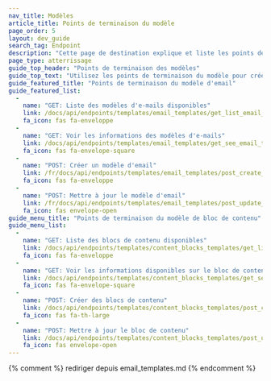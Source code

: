 ```yaml
---
nav_title: Modèles
article_title: Points de terminaison du modèle
page_order: 5
layout: dev_guide
search_tag: Endpoint
description: "Cette page de destination explique et liste les points de terminaison de Braze pour les blocs de contenu de courrier électronique et de courriel."
page_type: atterrissage
guide_top_header: "Points de terminaison des modèles"
guide_top_text: "Utilisez les points de terminaison du modèle pour créer et gérer vos gabarits de courriel et de bloc de contenu."
guide_featured_title: "Points de terminaison du modèle d'email"
guide_featured_list:
  - 
    name: "GET: Liste des modèles d'e-mails disponibles"
    link: /docs/api/endpoints/templates/email_templates/get_list_email_templates/
    fa_icon: fas fa-enveloppe
  - 
    name: "GET: Voir les informations des modèles d'e-mails"
    link: /docs/api/endpoints/templates/email_templates/get_see_email_template_information/
    fa_icon: fas fa-envelope-square
  - 
    name: "POST: Créer un modèle d'email"
    link: /fr/docs/api/endpoints/templates/email_templates/post_create_email_template/
    fa_icon: fas fa-enveloppe
  - 
    name: "POST: Mettre à jour le modèle d'email"
    link: /fr/docs/api/endpoints/templates/email_templates/post_update_email_template/
    fa_icon: fas envelope-open
guide_menu_title: "Points de terminaison du modèle de bloc de contenu"
guide_menu_list:
  - 
    name: "GET: Liste des blocs de contenu disponibles"
    link: /docs/api/endpoints/templates/content_blocks_templates/get_list_email_content_blocks/
    fa_icon: fas fa-enveloppe
  - 
    name: "GET: Voir les informations disponibles sur le bloc de contenu"
    link: /docs/api/endpoints/templates/content_blocks_templates/get_see_email_content_blocks_information/
    fa_icon: fas fa-envelope-square
  - 
    name: "POST: Créer des blocs de contenu"
    link: /docs/api/endpoints/templates/content_blocks_templates/post_create_email_content_block/
    fa_icon: fas fa-th-large
  - 
    name: "POST: Mettre à jour le bloc de contenu"
    link: /docs/api/endpoints/templates/content_blocks_templates/post_update_content_block/
    fa_icon: fas envelope-open
---
```


{% comment %}
rediriger depuis email_templates.md
{% endcomment %}
